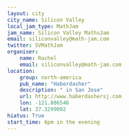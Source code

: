 ```yaml
---
layout: city                                           
city_name: Silicon Valley
local_jam_type: MathJam
jam_name: Silicon Valley MathsJam
email: siliconvalley@math-jam.com
twitter: SVMathJam
organiser:
    name: Rachel
    email: siliconvalley@math-jam.com
location:
    group: north-america
    pub_name: "Haberdasher"
    description: " in San Jose"
    url: http://www.haberdashersj.com
    lon: -121.886546
    lat: 37.3299002
hiatus: True
start_time: 6pm in the evening
---
```


